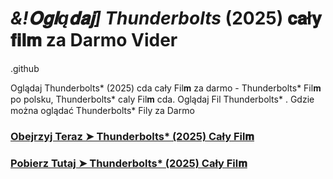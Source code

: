 # *&!𝐎𝐠𝐥ą𝐝𝐚𝐣] Thunderbolts* (2025) 𝐜𝐚ł𝐲 𝐟𝐢𝐥𝐦 za Darmo Vider

.github

Oglądaj Thunderbolts* (2025) cda cały Fil𝐦 za darmo - Thunderbolts* Fil𝐦 po polsku, Thunderbolts* caly Fil𝐦 cda. Oglądaj Fil Thunderbolts* . Gdzie można oglądać Thunderbolts* Fily za Darmo

### [Obejrzyj Teraz ➤ Thunderbolts* (2025) Cały Fil𝐦](https://epicscreen.fun/pl/movie/986056/thunderbolts-geto)

### [Pobierz Tutaj ➤ Thunderbolts* (2025) Cały Fil𝐦](https://epicscreen.fun/pl/movie/986056/thunderbolts-geto)
